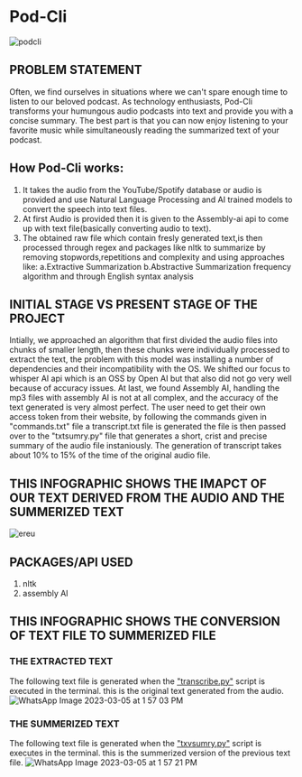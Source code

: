 # Pod-Cli  

![podcli](https://user-images.githubusercontent.com/93109368/222878158-63097e03-6469-4cc3-bc86-dd12a97c0728.jpg)






## PROBLEM STATEMENT
Often, we find ourselves in situations where we can't spare enough time to listen to our beloved podcast. As technology enthusiasts, Pod-Cli transforms your humungous audio podcasts into text and provide you with a concise summary. The best part is that you can now enjoy listening to your favorite music while simultaneously reading the summarized text of your podcast.



## How Pod-Cli works:
1. It takes the audio from the YouTube/Spotify database or audio is provided and use Natural Language Processing and AI trained models to convert the speech into text files.
2. At first Audio is provided then it is given to the Assembly-ai api to come up with text file(basically converting audio to text).
3. The obtained raw file which contain fresly generated text,is then processed through regex and packages like nltk to summarize by removing stopwords,repetitions and complexity and using approaches like:
 a.Extractive Summarization
 b.Abstractive Summarization
frequency algorithm and through English syntax analysis

## INITIAL STAGE VS PRESENT STAGE OF THE PROJECT
 Intially, we approached an algorithm that first divided the audio files into chunks of smaller length, then these chunks were individually processed to extract the text, the problem with this model was installing a number of dependencies and their incompatibility with the OS. We shifted our focus to whisper AI api which is an OSS by Open AI but that also did not go very well because of accuracy issues. 
 At last, we found Assembly AI, handling the mp3 files with assembly AI is not at all complex, and the accuracy of the text generated is very almost perfect. The user need to get their own access token from their website, by following the commands given in "commands.txt" file a transcript.txt file is generated the file is then passed over to the "txtsumry.py" file that generates a short, crist and precise summary of the audio file instaniously. 
 The generation of transcript takes about 10% to 15% of the time of the original audio file.

## THIS INFOGRAPHIC SHOWS THE IMAPCT OF OUR TEXT DERIVED FROM THE AUDIO AND THE SUMMERIZED TEXT 
![ereu](https://user-images.githubusercontent.com/93109368/222952944-84f773cc-ba4a-4eb2-b588-16aae29298be.png)


## PACKAGES/API USED
1. nltk
2. assembly AI

## THIS INFOGRAPHIC SHOWS THE CONVERSION OF TEXT FILE TO SUMMERIZED FILE
### THE EXTRACTED TEXT 
 The following text file is generated when the ["transcribe.py"](https://github.com/podcli/Pod-Cli/blob/main/transcribe.py) script is executed in the terminal. this is the original text generated from the audio.
![WhatsApp Image 2023-03-05 at 1 57 03 PM](https://user-images.githubusercontent.com/93109368/222955115-6f1a6232-bc3a-4330-ab55-51a6736970f6.jpeg)
### THE SUMMERIZED TEXT
The following text file is generated when the ["txvsumry.py"](https://github.com/podcli/Pod-Cli/blob/main/txtsumry.py) script is executes in the terminal. this is the summerized version of the previous text file.
![WhatsApp Image 2023-03-05 at 1 57 21 PM](https://user-images.githubusercontent.com/93109368/222955226-68b98699-3685-4734-96f5-cc1c792c566d.jpeg)



